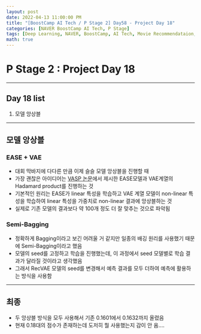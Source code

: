 ```yaml
---
layout: post
date: 2022-04-13 11:00:00 PM
title: "[BoostCamp AI Tech / P Stage 2] Day58 - Project Day 18"
categories: [NAVER BoostCamp AI Tech, P Stage]
tags: [Deep Learning, NAVER, BoostCamp, AI Tech, Movie Recommendataion, Project]
math: true
---
```


# P Stage 2 : Project Day 18

---

## Day 18 list

1. 모델 앙상블

---

## 모델 앙상블

### EASE + VAE
- 대회 막바지에 다다른 만큼 이제 슬슬 모델 앙상블을 진행할 때
- 가장 괜찮은 아이디어는 [VASP 논문](https://cow-coding.github.io/posts/VASP/#vasp)에서 제시한 EASE모델과 VAE계열의 Hadamard product를 진행하는 것
- 기본적인 원리는 EASE가 linear 특성을 학습하고 VAE 계열 모델이 non-linear 특성을 학습하여 linear 특성을 가중치로 non-linear 결과에 앙상블하는 것
- 실제로 기존 모델의 결과보다 약 100개 정도 더 잘 맞추는 것으로 파악됨

### Semi-Bagging

- 정확하게 Bagging이라고 보긴 어려울 거 같지만 일종의 배깅 원리를 사용했기 때문에 Semi-Bagging이라고 했음
- 모델의 seed를 고정하고 학습을 진행했는데, 이 과정에서 seed 모델별로 학습 결과가 달라질 것이라고 생각했음
- 그래서 RecVAE 모델의 seed를 변경해서 예측 결과를 모두 더하여 예측에 활용하는 방식을 사용함

---

## 최종

- 두 앙상블 방식을 모두 사용해서 기존 0.1601에서 0.1632까지 올렸음
- 현재 0.18대의 점수가 존재하는데 도저히 뭘 사용했는지 감이 안 옴....
